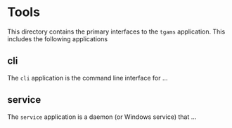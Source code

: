 # Tools

This directory contains the primary interfaces to the `tgams` application. This includes the following applications

## cli

The `cli` application is the command line interface for ...

## service

The `service` application is a daemon (or Windows service) that ...
